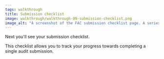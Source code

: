 ```yaml
---
tags: walkthrough
title: Submission checklist
image: walkthrough/walkthrough-09-submission-checklist.png
image_alt: "A screenshot of the FAC submission checklist page. A series of requirements are listed with links to their respective web forms. Sections that have already been completed are highlighted with green text, and have a green checkmark to their left. At the bottom, a section labeled 'Audit submission' is contained in a green box."
---
```


Next you'll see your submission checklist.

This checklist allows you to track your progress towards completing a single audit submission. 
